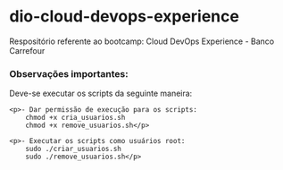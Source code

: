 # dio-cloud-devops-experience
Respositório referente ao bootcamp: Cloud DevOps Experience - Banco Carrefour

### Observações importantes:
Deve-se executar os scripts da seguinte maneira:

	<p>- Dar permissão de execução para os scripts:
		chmod +x cria_usuarios.sh
		chmod +x remove_usuarios.sh</p>

	<p>- Executar os scripts como usuários root:
		sudo ./criar_usuarios.sh
		sudo ./remove_usuarios.sh</p>
